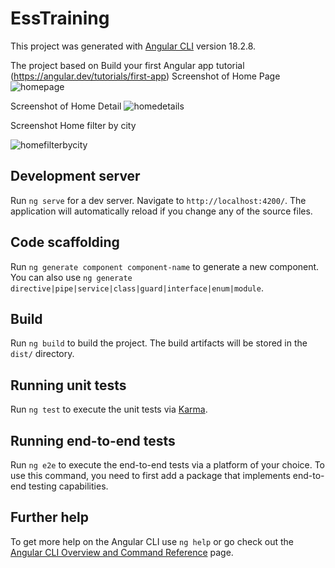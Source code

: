 # EssTraining

This project was generated with [Angular CLI](https://github.com/angular/angular-cli) version 18.2.8.

The project based on Build your first Angular app tutorial (https://angular.dev/tutorials/first-app)
Screenshot of Home Page 
![homepage](https://github.com/user-attachments/assets/a82264d0-0322-423f-981a-309100990f69)

Screenshot of Home Detail
![homedetails](https://github.com/user-attachments/assets/2e389960-0928-4f44-a76e-3d82b1f344a9)

Screenshot Home filter by city

![homefilterbycity](https://github.com/user-attachments/assets/ac3f9019-e5c3-499f-9ef1-d3dbf345d66d)



## Development server

Run `ng serve` for a dev server. Navigate to `http://localhost:4200/`. The application will automatically reload if you change any of the source files.

## Code scaffolding

Run `ng generate component component-name` to generate a new component. You can also use `ng generate directive|pipe|service|class|guard|interface|enum|module`.

## Build

Run `ng build` to build the project. The build artifacts will be stored in the `dist/` directory.

## Running unit tests

Run `ng test` to execute the unit tests via [Karma](https://karma-runner.github.io).

## Running end-to-end tests

Run `ng e2e` to execute the end-to-end tests via a platform of your choice. To use this command, you need to first add a package that implements end-to-end testing capabilities.

## Further help

To get more help on the Angular CLI use `ng help` or go check out the [Angular CLI Overview and Command Reference](https://angular.dev/tools/cli) page.
